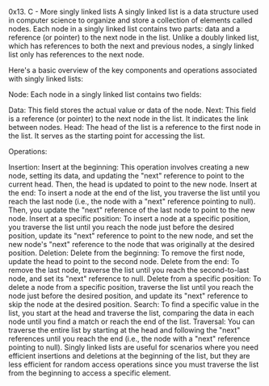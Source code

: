 0x13. C - More singly linked lists
A singly linked list is a data structure used in computer science to organize and store a collection of elements called nodes. Each node in a singly linked list contains two parts: data and a reference (or pointer) to the next node in the list. Unlike a doubly linked list, which has references to both the next and previous nodes, a singly linked list only has references to the next node.

Here's a basic overview of the key components and operations associated with singly linked lists:

Node: Each node in a singly linked list contains two fields:

Data: This field stores the actual value or data of the node.
Next: This field is a reference (or pointer) to the next node in the list. It indicates the link between nodes.
Head: The head of the list is a reference to the first node in the list. It serves as the starting point for accessing the list.

Operations:

Insertion:
Insert at the beginning: This operation involves creating a new node, setting its data, and updating the "next" reference to point to the current head. Then, the head is updated to point to the new node.
Insert at the end: To insert a node at the end of the list, you traverse the list until you reach the last node (i.e., the node with a "next" reference pointing to null). Then, you update the "next" reference of the last node to point to the new node.
Insert at a specific position: To insert a node at a specific position, you traverse the list until you reach the node just before the desired position, update its "next" reference to point to the new node, and set the new node's "next" reference to the node that was originally at the desired position.
Deletion:
Delete from the beginning: To remove the first node, update the head to point to the second node.
Delete from the end: To remove the last node, traverse the list until you reach the second-to-last node, and set its "next" reference to null.
Delete from a specific position: To delete a node from a specific position, traverse the list until you reach the node just before the desired position, and update its "next" reference to skip the node at the desired position.
Search: To find a specific value in the list, you start at the head and traverse the list, comparing the data in each node until you find a match or reach the end of the list.
Traversal: You can traverse the entire list by starting at the head and following the "next" references until you reach the end (i.e., the node with a "next" reference pointing to null).
Singly linked lists are useful for scenarios where you need efficient insertions and deletions at the beginning of the list, but they are less efficient for random access operations since you must traverse the list from the beginning to access a specific element.

